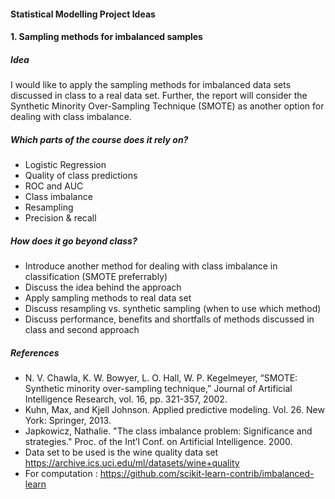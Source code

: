 #### Statistical Modelling Project Ideas

#### 1. Sampling methods for imbalanced samples

##### Idea
I would like to apply the sampling methods for imbalanced data sets discussed in class to a real data set. Further, the report will consider the Synthetic Minority Over-Sampling Technique (SMOTE) as another option for dealing with class imbalance.

##### Which parts of the course does it rely on?
* Logistic Regression
* Quality of class predictions
* ROC and AUC
* Class imbalance
* Resampling
* Precision & recall

##### How does it go beyond class?
* Introduce another method for dealing with class imbalance in classification (SMOTE preferrably)
* Discuss the idea behind the approach
* Apply sampling methods to real data set
* Discuss resampling vs. synthetic sampling (when to use which method)
* Discuss performance, benefits and shortfalls of methods discussed in class and second approach

##### References
* N. V. Chawla, K. W. Bowyer, L. O. Hall, W. P. Kegelmeyer, “SMOTE: Synthetic minority over-sampling technique,” Journal of Artificial Intelligence Research, vol. 16, pp. 321-357, 2002.
* Kuhn, Max, and Kjell Johnson. Applied predictive modeling. Vol. 26. New York: Springer, 2013.
* Japkowicz, Nathalie. "The class imbalance problem: Significance and strategies." Proc. of the Int’l Conf. on Artificial Intelligence. 2000.
* Data set to be used is the wine quality data set https://archive.ics.uci.edu/ml/datasets/wine+quality
* For computation : https://github.com/scikit-learn-contrib/imbalanced-learn
